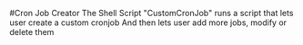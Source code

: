 #Cron Job Creator
The Shell Script "CustomCronJob" runs a script that lets user create a custom cronjob
And then lets user add more jobs, modify or delete them 
